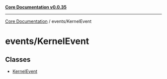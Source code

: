 [**Core Documentation v0.0.35**](../../README.md)

***

[Core Documentation](../../modules.md) / events/KernelEvent

# events/KernelEvent

## Classes

- [KernelEvent](classes/KernelEvent.md)
